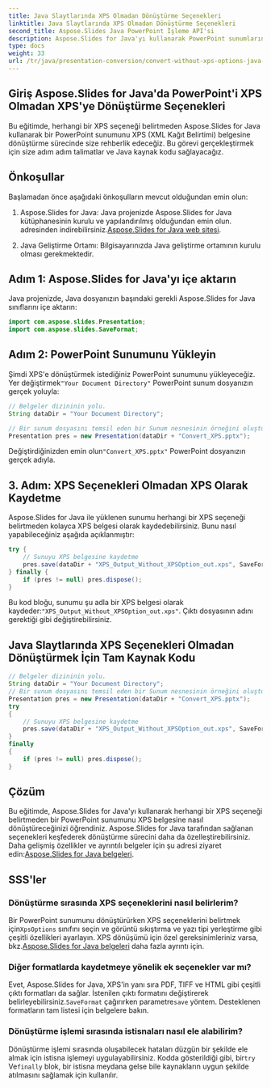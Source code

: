 ```yaml
---
title: Java Slaytlarında XPS Olmadan Dönüştürme Seçenekleri
linktitle: Java Slaytlarında XPS Olmadan Dönüştürme Seçenekleri
second_title: Aspose.Slides Java PowerPoint İşleme API'si
description: Aspose.Slides for Java'yı kullanarak PowerPoint sunumlarını XPS formatına nasıl dönüştüreceğinizi öğrenin. Kaynak koduyla adım adım kılavuz.
type: docs
weight: 33
url: /tr/java/presentation-conversion/convert-without-xps-options-java-slides/
---
```


## Giriş Aspose.Slides for Java'da PowerPoint'i XPS Olmadan XPS'ye Dönüştürme Seçenekleri

Bu eğitimde, herhangi bir XPS seçeneği belirtmeden Aspose.Slides for Java kullanarak bir PowerPoint sunumunu XPS (XML Kağıt Belirtimi) belgesine dönüştürme sürecinde size rehberlik edeceğiz. Bu görevi gerçekleştirmek için size adım adım talimatlar ve Java kaynak kodu sağlayacağız.

## Önkoşullar

Başlamadan önce aşağıdaki önkoşulların mevcut olduğundan emin olun:

1.  Aspose.Slides for Java: Java projenizde Aspose.Slides for Java kütüphanesinin kurulu ve yapılandırılmış olduğundan emin olun. adresinden indirebilirsiniz.[Aspose.Slides for Java web sitesi](https://downloads.aspose.com/slides/java).

2. Java Geliştirme Ortamı: Bilgisayarınızda Java geliştirme ortamının kurulu olması gerekmektedir.

## Adım 1: Aspose.Slides for Java'yı içe aktarın

Java projenizde, Java dosyanızın başındaki gerekli Aspose.Slides for Java sınıflarını içe aktarın:

```java
import com.aspose.slides.Presentation;
import com.aspose.slides.SaveFormat;
```

## Adım 2: PowerPoint Sunumunu Yükleyin

Şimdi XPS'e dönüştürmek istediğiniz PowerPoint sunumunu yükleyeceğiz. Yer değiştirmek`"Your Document Directory"` PowerPoint sunum dosyanızın gerçek yoluyla:

```java
// Belgeler dizininin yolu.
String dataDir = "Your Document Directory";

// Bir sunum dosyasını temsil eden bir Sunum nesnesinin örneğini oluşturun
Presentation pres = new Presentation(dataDir + "Convert_XPS.pptx");
```

 Değiştirdiğinizden emin olun`"Convert_XPS.pptx"` PowerPoint dosyanızın gerçek adıyla.

## 3. Adım: XPS Seçenekleri Olmadan XPS Olarak Kaydetme

Aspose.Slides for Java ile yüklenen sunumu herhangi bir XPS seçeneği belirtmeden kolayca XPS belgesi olarak kaydedebilirsiniz. Bunu nasıl yapabileceğiniz aşağıda açıklanmıştır:

```java
try {
    // Sunuyu XPS belgesine kaydetme
    pres.save(dataDir + "XPS_Output_Without_XPSOption_out.xps", SaveFormat.Xps);
} finally {
    if (pres != null) pres.dispose();
}
```

 Bu kod bloğu, sunumu şu adla bir XPS belgesi olarak kaydeder:`"XPS_Output_Without_XPSOption_out.xps"`. Çıktı dosyasının adını gerektiği gibi değiştirebilirsiniz.

## Java Slaytlarında XPS Seçenekleri Olmadan Dönüştürmek İçin Tam Kaynak Kodu

```java
// Belgeler dizininin yolu.
String dataDir = "Your Document Directory";
// Bir sunum dosyasını temsil eden bir Sunum nesnesinin örneğini oluşturun
Presentation pres = new Presentation(dataDir + "Convert_XPS.pptx");
try
{
	// Sunuyu XPS belgesine kaydetme
	pres.save(dataDir + "XPS_Output_Without_XPSOption_out.xps", SaveFormat.Xps);
}
finally
{
	if (pres != null) pres.dispose();
}
```

## Çözüm

 Bu eğitimde, Aspose.Slides for Java'yı kullanarak herhangi bir XPS seçeneği belirtmeden bir PowerPoint sunumunu XPS belgesine nasıl dönüştüreceğinizi öğrendiniz. Aspose.Slides for Java tarafından sağlanan seçenekleri keşfederek dönüştürme sürecini daha da özelleştirebilirsiniz. Daha gelişmiş özellikler ve ayrıntılı belgeler için şu adresi ziyaret edin:[Aspose.Slides for Java belgeleri](https://docs.aspose.com/slides/java/).

## SSS'ler

### Dönüştürme sırasında XPS seçeneklerini nasıl belirlerim?

 Bir PowerPoint sunumunu dönüştürürken XPS seçeneklerini belirtmek için`XpsOptions` sınıfını seçin ve görüntü sıkıştırma ve yazı tipi yerleştirme gibi çeşitli özellikleri ayarlayın. XPS dönüşümü için özel gereksinimleriniz varsa, bkz.[Aspose.Slides for Java belgeleri](https://docs.aspose.com/slides/java/) daha fazla ayrıntı için.

### Diğer formatlarda kaydetmeye yönelik ek seçenekler var mı?

 Evet, Aspose.Slides for Java, XPS'in yanı sıra PDF, TIFF ve HTML gibi çeşitli çıktı formatları da sağlar. İstenilen çıktı formatını değiştirerek belirleyebilirsiniz.`SaveFormat` çağırırken parametre`save` yöntem. Desteklenen formatların tam listesi için belgelere bakın.

### Dönüştürme işlemi sırasında istisnaları nasıl ele alabilirim?

 Dönüştürme işlemi sırasında oluşabilecek hataları düzgün bir şekilde ele almak için istisna işlemeyi uygulayabilirsiniz. Kodda gösterildiği gibi, bir`try` Ve`finally` blok, bir istisna meydana gelse bile kaynakların uygun şekilde atılmasını sağlamak için kullanılır.